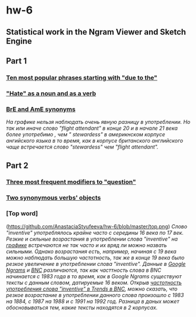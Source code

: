 # hw-6
## Statistical work in the Ngram Viewer and Sketch Engine
## Part 1
### [Ten most popular phrases starting with "due to the"](https://github.com/AnastaciaStyufeeva/hw-6/blob/master/due%20to%20the.png)
### ["Hate" as a noun and as a verb](https://github.com/AnastaciaStyufeeva/hw-6/blob/master/hate%20(2).png)

### [BrE and AmE synonyms](https://github.com/AnastaciaStyufeeva/hw-6/blob/master/stewardess.png)
*На графике нельзя наблюдать очень явную разницу в употреблении. Но так или иначе слово "flight attendant" в конце 20 и в начале 21 века более употребимо , чем " stewardess" в америкнском корпусе ангийского языка в то время, как в корпусе британского английского чаще встречается слово "stewardess" чем "flight attendant".*
## Part 2 
### [Three most frequent modifiers to "question"](https://github.com/AnastaciaStyufeeva/hw-6/blob/master/%D0%B2%D0%BE%D0%BF%D1%80%D0%BE%D1%81.png)
### [Two synonymous verbs' objects](https://github.com/AnastaciaStyufeeva/hw-6/blob/master/objects.png)

### [Top word]
(https://github.com/AnastaciaStyufeeva/hw-6/blob/master/top.png) *Слово "inventive" употреблялось крайне часто с середины 16 века по 17 век. Резкие и сильные возрастания в употреблении слова "inventive" на [графике](https://github.com/AnastaciaStyufeeva/hw-6/blob/master/inventive%20in%20English.png) встречаются не так часто и их вряд ли можно назвать сильными. Однако возрастания есть, например, начиная с 19 века можно наблюдать большую частотность, так же в конце 19 века было резкое увеличение в употреблении слова "inventive". Данные в [Google Ngrams](https://github.com/AnastaciaStyufeeva/hw-6/blob/master/inventive%20in%20English.png) и [BNC](https://github.com/AnastaciaStyufeeva/hw-6/blob/master/top%20inventive.png) различаются, так как часттность слова в BNC начинается с 1983 года в то время, как в Google Ngrams существуют тексты с данным словом, датируемые 16 веком. Открыв [частотность употребления слова "inventive" в Trends в BNC](https://github.com/AnastaciaStyufeeva/hw-6/blob/master/frequency.png), можно сказать, что резкое возрастание в употреблении данного слова произошло с 1983 на 1884, с 1987 на 1988 и с 1991 на 1992 год. Разница в даных может обосновываться тем, какие тексты находятся в 2 корпусах.*
